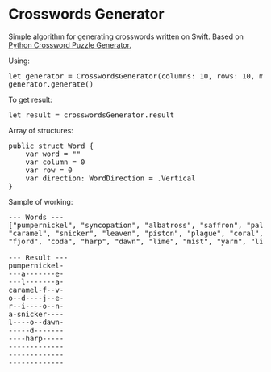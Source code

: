 # Crosswords Generator

Simple algorithm for generating crosswords written on Swift. Based on <a href="http://bryanhelmig.com/python-crossword-puzzle-generator/"> Python Crossword Puzzle Generator.</a>

Using:

<pre>
let generator = CrosswordsGenerator(columns: 10, rows: 10, maxLoops: 2000, words: ["saffron", "pumpernickel", "leaven", "coda", "paladin", "syncopation", "albatross", "harp", "piston", "caramel", "coral", "dawn", "pitch", "fjord", "lip", "lime", "mist", "plague", "yarn", "snicker"])
generator.generate()
</pre>

To get result:

<pre>
let result = crosswordsGenerator.result
</pre>

Array of structures:
<pre>
public struct Word {
	var word = ""
	var column = 0
	var row = 0
	var direction: WordDirection = .Vertical
}
</pre>

Sample of working:

<pre>
--- Words ---
["pumpernickel", "syncopation", "albatross", "saffron", "paladin",
"caramel", "snicker", "leaven", "piston", "plague", "coral", "pitch",
"fjord", "coda", "harp", "dawn", "lime", "mist", "yarn", "lip"]

--- Result ---
pumpernickel-
---a-------e-
---l-------a-
caramel-f--v-
o--d----j--e-
r--i----o--n-
a-snicker----
l----o--dawn-
-----d-------
----harp-----
-------------
-------------
-------------
</pre>
